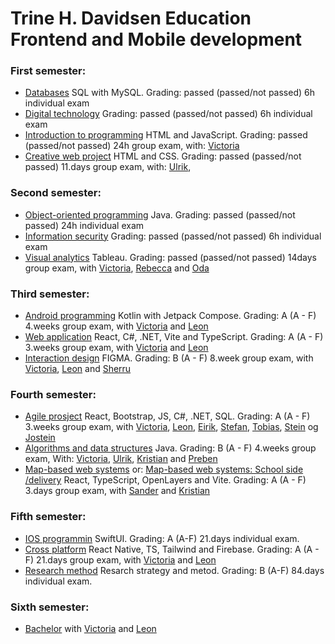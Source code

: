 # Trine H. Davidsen Education Frontend and Mobile development

### First semester:
- [Databases](https://github.com/THD-94/Databases) SQL with MySQL. Grading: passed (passed/not passed) 6h individual exam
- [Digital technology](https://github.com/THD-94/Digital-technology) Grading: passed (passed/not passed) 6h individual exam
- [Introduction to programming](https://github.com/THD-94/Introduction-to-programming) HTML and JavaScript. Grading: passed (passed/not passed) 24h group exam, with: [Victoria](https://github.com/vipr002)
- [Creative web project](https://github.com/THD-94/Creative-web-project) HTML and CSS. Grading: passed (passed/not passed) 11.days group exam, with: [Ulrik](), 

### Second semester:
- [Object-oriented programming](https://github.com/THD-94/Student-event-registration) Java. Grading: passed (passed/not passed) 24h individual exam
- [Information security](https://github.com/THD-94/information-security) Grading: passed (passed/not passed) 6h individual exam
- [Visual analytics](https://github.com/THD-94/Visual-Analytics) Tableau. Grading: passed (passed/not passed) 14days group exam, with [Victoria](https://github.com/vipr002), [Rebecca](https://github.com/Rebecca005) and [Oda]()

### Third semester:
- [Android programming](https://github.com/THD-94/Android-programming) Kotlin with Jetpack Compose. Grading: A (A - F) 4.weeks group exam, with [Victoria](https://github.com/vipr002/Android-exam) and [Leon](https://github.com/Leon1005)
- [Web application](https://github.com/THD-94/Web-application) React, C#, .NET, Vite and TypeScript. Grading: A (A - F) 3.weeks group exam, with [Victoria](https://github.com/vipr002/Webutvikling-exam) and [Leon](https://github.com/Leon1005/webprosjekt)
- [Interaction design](https://github.com/THD-94/Interaction-design) FIGMA. Grading: B (A - F) 8.week group exam, with [Victoria](https://github.com/vipr002), [Leon](https://github.com/Leon1005) and [Sherru]()

### Fourth semester:
- [Agile prosject](https://github.com/THD-94/smidig-prosjekt-eksamen) React, Bootstrap, JS, C#, .NET, SQL. Grading: A (A - F) 3.weeks group exam, with [Victoria](https://github.com/vipr002), [Leon](https://github.com/Leon1005), [Eirik](https://github.com/eajohansen), [Stefan](https://github.com/Stefannaeve), [Tobias](https://github.com/TEKami13), [Stein]([https://github.com/SRR81](https://github.com/SRR81/smidig-prosjekt-eksamen)) og [Jostein](https://github.com/jbhansen87)
- [Algorithms and data structures](https://github.com/THD-94/Algoritmer-og-datastrukturer) Java. Grading: B (A - F) 4.weeks group exam,  With: [Victoria](https://github.com/vipr002/algdat-exam), [Ulrik](), [Kristian](https://github.com/Hedgehog1991) and [Preben](https://github.com/prebenohre)
- [Map-based web systems](https://github.com/THD-94/KWS2100Exam) or: [Map-based web systems: School side /delivery](https://github.com/kristiania-kws2100-2024/kws2100-exam-Sanderchriss) React, TypeScript, OpenLayers and Vite. Grading: A (A - F) 3.days group exam, with [Sander](https://github.com/Sanderchriss/KWS2100Exam) and [Kristian](https://github.com/Hedgehog1991/kartExamen)

### Fifth semester:
- [IOS programmin](https://github.com/THD-94/NewsApp) SwiftUI. Grading: A (A-F) 21.days individual exam.
- [Cross platform](https://github.com/THD-94/ArtistApp)  React Native, TS, Tailwind and Firebase. Grading: A (A - F) 21.days group exam, with [Victoria](https://github.com/vipr002) and [Leon](https://github.com/Leon1005/TDS200-eksamen)
- [Research method](https://github.com/THD-94/Roboter-i-helsevesenet-) Resarch strategy and metod. Grading: B (A-F) 84.days individual exam.

### Sixth semester:
- [Bachelor]() with [Victoria](https://github.com/vipr002) and [Leon](https://github.com/Leon1005)

<!--
**THD-94/THD-94** is a ✨ _special_ ✨ repository because its `README.md` (this file) appears on your GitHub profile.

Here are some ideas to get you started:

- 🔭 I’m currently working on ...
- 🌱 I’m currently learning ...
- 👯 I’m looking to collaborate on ...
- 🤔 I’m looking for help with ...
- 💬 Ask me about ...
- 📫 How to reach me: ...
- 😄 Pronouns: ...
- ⚡ Fun fact: ...
-->
